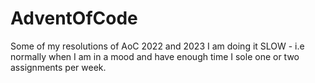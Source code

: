 # AdventOfCode

Some of my resolutions of AoC 2022 and 2023
I am doing it SLOW - i.e normally when I am in a mood and have enough time I sole one or two assignments per week.
